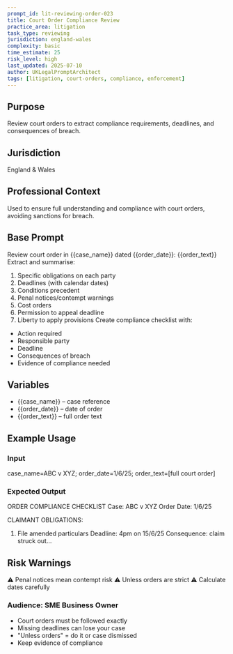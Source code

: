 ```yaml
---
prompt_id: lit-reviewing-order-023
title: Court Order Compliance Review
practice_area: litigation
task_type: reviewing
jurisdiction: england-wales
complexity: basic
time_estimate: 25
risk_level: high
last_updated: 2025-07-10
author: UKLegalPromptArchitect
tags: [litigation, court-orders, compliance, enforcement]
---
```


## Purpose
Review court orders to extract compliance requirements, deadlines, and consequences of breach.

## Jurisdiction
England & Wales

## Professional Context
Used to ensure full understanding and compliance with court orders, avoiding sanctions for breach.

## Base Prompt
Review court order in \{\{case_name\}\} dated \{\{order_date\}\}:
\{\{order_text\}\}
Extract and summarise:
1. Specific obligations on each party
2. Deadlines (with calendar dates)
3. Conditions precedent
4. Penal notices/contempt warnings
5. Cost orders
6. Permission to appeal deadline
7. Liberty to apply provisions
Create compliance checklist with:
- Action required
- Responsible party
- Deadline
- Consequences of breach
- Evidence of compliance needed

## Variables
- \{\{case_name\}\} – case reference
- \{\{order_date\}\} – date of order
- \{\{order_text\}\} – full order text

## Example Usage
### Input
case_name=ABC v XYZ; order_date=1/6/25; order_text=[full court order]

### Expected Output
ORDER COMPLIANCE CHECKLIST
Case: ABC v XYZ
Order Date: 1/6/25

CLAIMANT OBLIGATIONS:
1. File amended particulars
   Deadline: 4pm on 15/6/25
   Consequence: claim struck out...

## Risk Warnings
⚠️ Penal notices mean contempt risk
⚠️ Unless orders are strict
⚠️ Calculate dates carefully

### Audience: SME Business Owner
- Court orders must be followed exactly
- Missing deadlines can lose your case
- "Unless orders" = do it or case dismissed
- Keep evidence of compliance
